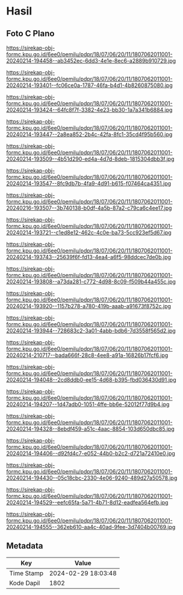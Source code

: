 # Hasil

## Foto C Plano

https://sirekap-obj-formc.kpu.go.id/6ee0/pemilu/pdpr/18/07/06/20/11/1807062011001-20240214-194458--ab3452ec-6dd3-4e1e-8ec6-a2889b910729.jpg

https://sirekap-obj-formc.kpu.go.id/6ee0/pemilu/pdpr/18/07/06/20/11/1807062011001-20240214-193401--fc06ce0a-1787-46fa-b4d1-4b8260875080.jpg

https://sirekap-obj-formc.kpu.go.id/6ee0/pemilu/pdpr/18/07/06/20/11/1807062011001-20240214-193424--64fc8f7f-3382-4e23-bb30-1a7a341b6884.jpg

https://sirekap-obj-formc.kpu.go.id/6ee0/pemilu/pdpr/18/07/06/20/11/1807062011001-20240214-193447--2a8ea852-2b4c-42fa-8fc1-35cd4f95b560.jpg

https://sirekap-obj-formc.kpu.go.id/6ee0/pemilu/pdpr/18/07/06/20/11/1807062011001-20240214-193509--4b51d290-ed4a-4d7d-8deb-1815304dbb3f.jpg

https://sirekap-obj-formc.kpu.go.id/6ee0/pemilu/pdpr/18/07/06/20/11/1807062011001-20240214-193547--8fc9db7b-4fa9-4d91-b615-f07464ca4351.jpg

https://sirekap-obj-formc.kpu.go.id/6ee0/pemilu/pdpr/18/07/06/20/11/1807062011001-20240216-193507--3b740138-b0df-4a5b-87a2-c79ca6c4ee17.jpg

https://sirekap-obj-formc.kpu.go.id/6ee0/pemilu/pdpr/18/07/06/20/11/1807062011001-20240214-193721--c1ed8e12-462c-4c0e-ba73-5cc923ef5d67.jpg

https://sirekap-obj-formc.kpu.go.id/6ee0/pemilu/pdpr/18/07/06/20/11/1807062011001-20240214-193743--25639f6f-fd13-4ea4-a6f5-98ddcec7de0b.jpg

https://sirekap-obj-formc.kpu.go.id/6ee0/pemilu/pdpr/18/07/06/20/11/1807062011001-20240214-193808--a73da281-c772-4d98-8c09-f509b44a455c.jpg

https://sirekap-obj-formc.kpu.go.id/6ee0/pemilu/pdpr/18/07/06/20/11/1807062011001-20240214-193920--1157b278-a780-419b-aaab-a91673f8752c.jpg

https://sirekap-obj-formc.kpu.go.id/6ee0/pemilu/pdpr/18/07/06/20/11/1807062011001-20240214-193944--728683c2-3a01-4abb-bdb6-7d3558f565d2.jpg

https://sirekap-obj-formc.kpu.go.id/6ee0/pemilu/pdpr/18/07/06/20/11/1807062011001-20240214-210717--bada666f-28c8-4ee8-a91a-16826b17fcf6.jpg

https://sirekap-obj-formc.kpu.go.id/6ee0/pemilu/pdpr/18/07/06/20/11/1807062011001-20240214-194048--2cd8ddb0-ee15-4d68-b395-fbd036430d91.jpg

https://sirekap-obj-formc.kpu.go.id/6ee0/pemilu/pdpr/18/07/06/20/11/1807062011001-20240214-194207--1d47adb0-1051-4ffe-bb6e-52012f77d9b4.jpg

https://sirekap-obj-formc.kpu.go.id/6ee0/pemilu/pdpr/18/07/06/20/11/1807062011001-20240214-194328--8ebdf459-a51c-4aac-8854-103d650dbc85.jpg

https://sirekap-obj-formc.kpu.go.id/6ee0/pemilu/pdpr/18/07/06/20/11/1807062011001-20240214-194406--d92fd4c7-e052-44b0-b2c2-d721a72410e0.jpg

https://sirekap-obj-formc.kpu.go.id/6ee0/pemilu/pdpr/18/07/06/20/11/1807062011001-20240214-194430--05c18cbc-2330-4e06-9240-489d27a50578.jpg

https://sirekap-obj-formc.kpu.go.id/6ee0/pemilu/pdpr/18/07/06/20/11/1807062011001-20240214-194529--eefc65fa-5a71-4b71-8d12-eadfea564efb.jpg

https://sirekap-obj-formc.kpu.go.id/6ee0/pemilu/pdpr/18/07/06/20/11/1807062011001-20240214-194555--362eb610-aa4c-40ad-9fee-3d7404b00769.jpg


## Metadata

| Key        | Value               |
| ---------- | ------------------- |
| Time Stamp | 2024-02-29 18:03:48 |
| Kode Dapil | 1802                |



